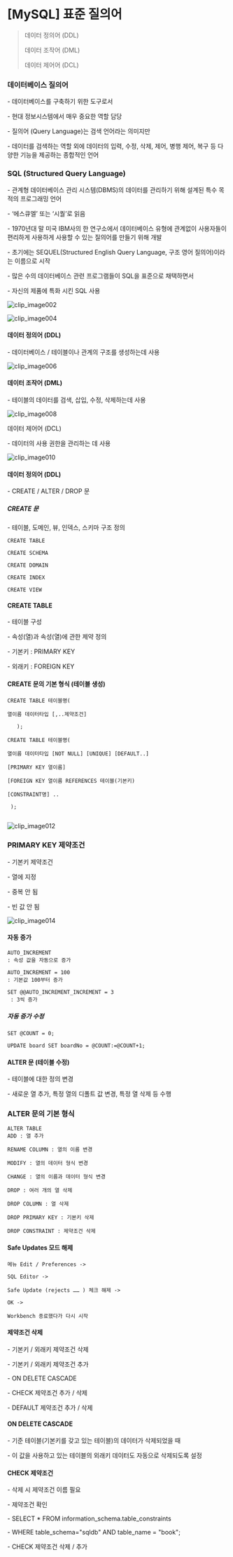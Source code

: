 

# [MySQL]  표준 질의어 

 

> 데이터 정의어 (DDL)
>
> 데이터 조작어 (DML)
>
> 데이터 제어어 (DCL)

  

### 데이터베이스 질의어

\-   데이터베이스를 구축하기 위한 도구로서

\-   현대 정보시스템에서 매우 중요한 역할 담당

\-   질의어 (Query Language)는 검색 언어라는 의미지만

\-   데이터를 검색하는 역할 외에 데이터의 입력, 수정, 삭제, 제어, 병행 제어, 복구 등 다양한 기능을 제공하는 종합적인 언어

 

### SQL (Structured Query Language)

\-   관계형 데이터베이스 관리 시스템(DBMS)의 데이터를 관리하기 위해 설계된 특수 목적의 프로그래밍 언어

\-   ‘에스큐엘’ 또는 ‘시퀄’로 읽음

\-   1970년대 말 미국 IBM사의 한 연구소에서 데이터베이스 유형에 관계없이 사용자들이 편리하게 사용하게 사용할 수 있는 질의어를 만들기 위해 개발

\-   초기에는 SEQUEL(Structured English Query Language, 구조 영어 질의어)이라는 이름으로 시작

\-   많은 수의 데이터베이스 관련 프로그램들이 SQL을 표준으로 채택하면서 

\-   자신의 제품에 특화 시킨 SQL 사용

![clip_image002](https://user-images.githubusercontent.com/101630615/173404666-b2c86890-c3ab-4480-86de-bdb46e80d350.jpg)

![clip_image004](https://user-images.githubusercontent.com/101630615/173404671-8d69c3ed-e81a-42ec-93db-d83f8560472d.jpg)

 



#### 데이터 정의어 (DDL)

\-   데이터베이스 / 테이블이나 관계의 구조를 생성하는데 사용

![clip_image006](https://user-images.githubusercontent.com/101630615/173404674-08fcd673-dde5-48cc-84ef-941a747710aa.jpg)

#### 데이터 조작어 (DML)

\-   테이블의 데이터를 검색, 삽입, 수정, 삭제하는데 사용

![clip_image008](https://user-images.githubusercontent.com/101630615/173404679-1f4c1a39-ea44-4512-a0d8-d134c68348fa.jpg)

데이터 제어어 (DCL)

\-   데이터의 사용 권한을 관리하는 데 사용

![clip_image010](https://user-images.githubusercontent.com/101630615/173404682-1138ab6d-dedf-4c05-a5ec-a8cb51ceea53.jpg)

 

 

#### 데이터 정의어 (DDL)

\-   CREATE / ALTER / DROP 문

 

##### CREATE 문

\-   테이블, 도메인, 뷰, 인덱스, 스키마 구조 정의 

```
CREATE TABLE

CREATE SCHEMA

CREATE DOMAIN

CREATE INDEX

CREATE VIEW
```



#### CREATE TABLE

\-   테이블 구성

\-   속성(열)과 속성(열)에 관한 제약 정의

\-   기본키 : PRIMARY KEY

\-   외래키 : FOREIGN KEY

 

#### CREATE 문의 기본 형식 (테이블 생성)

```
CREATE TABLE 테이블명(

열이름 데이터타입 [,..제약조건]

   );
   
CREATE TABLE 테이블명(

열이름 데이터타입 [NOT NULL] [UNIQUE] [DEFAULT..]

[PRIMARY KEY 열이름]

[FOREIGN KEY 열이름 REFERENCES 테이블(기본키)  

[CONSTRAINT명] ..

 );
   
```



![clip_image012](https://user-images.githubusercontent.com/101630615/173404686-865c3b73-09f5-42a4-af36-3d5882d0940a.jpg)

 

### PRIMARY KEY 제약조건

\-   기본키 제약조건

\-   열에 지정

\-   중복 안 됨

\-   빈 값 안 됨

![clip_image014](https://user-images.githubusercontent.com/101630615/173404689-438d90b0-1a49-4b7d-92bb-c2a2fc310c80.jpg)



#### 자동 증가

```
AUTO_INCREMENT
: 속성 값을 자동으로 증가

AUTO_INCREMENT = 100 
: 기본값 100부터 증가

SET @@AUTO_INCREMENT_INCREMENT = 3
 : 3씩 증가
```



##### 자동 증가 수정

```
SET @COUNT = 0;

UPDATE board SET boardNo = @COUNT:=@COUNT+1;
```



#### ALTER 문 (테이블 수정)

\-   테이블에 대한 정의 변경

\-   새로운 열 추가, 특정 열의 디폴트 값 변경, 특정 열 삭제 등 수행

### ALTER 문의 기본 형식

```
ALTER TABLE
ADD : 열 추가

RENAME COLUMN : 열의 이름 변경

MODIFY : 열의 데이터 형식 변경

CHANGE : 열의 이름과 데이터 형식 변경

DROP : 여러 개의 열 삭제

DROP COLUMN : 열 삭제

DROP PRIMARY KEY : 기본키 삭제

DROP CONSTRAINT : 제약조건 삭제 
```



#### Safe Updates 모드 해제

```
메뉴 Edit / Preferences ->

SQL Editor ->

Safe Update (rejects …… ) 체크 해제 ->

OK ->

Workbench 종료했다가 다시 시작
```



#### 제약조건 삭제

  \- 기본키 / 외래키 제약조건 삭제

  \- 기본키 / 외래키 제약조건 추가

  \- ON DELETE CASCADE

  \- CHECK 제약조건 추가 / 삭제

  \- DEFAULT 제약조건 추가 / 삭제 

 

#### ON DELETE CASCADE 

\-   기준 테이블(기본키를 갖고 있는 테이블)의 데이터가 삭제되었을 때

\-   이 값을 사용하고 있는 테이블의 외래키 데이터도 자동으로 삭제되도록 설정

 

#### CHECK 제약조건

\-   삭제 시 제약조건 이름 필요

\-   제약조건 확인 

\-    SELECT * FROM information_schema.table_constraints

\-    WHERE table_schema="sqldb" AND table_name = "book"; 

\-   CHECK 제약조건 삭제 / 추가